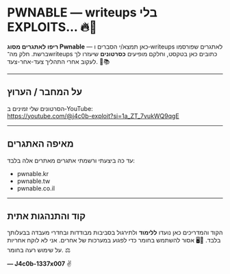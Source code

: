 # PWNABLE — writeups בלי EXPLOITS... 🔥🧰

**ריפו לאתגרים מסוג Pwnable** — כאן תמצא/י הסברים ו‑writeups לאתגרים שפורסמו ברשת. חלק מה־writeups כתובים כאן בטקסט, וחלקם מופיעים **כסרטונים** שיעזרו לך לעקוב אחרי התהליך צעד-אחר-צעד. 🎥📚

---

## על המחבר / הערוץ
הסרטונים שלי זמינים ב‑YouTube:  
https://youtube.com/@j4c0b-exploit?si=1a_ZT_7vukWQ9qgE

---

## מאיפה האתגרים
עד כה ביצעתי ורשמתי אתגרים מאתרים אלה בלבד:  
- pwnable.kr  
- pwnable.tw  
- pwnable.co.il  

---

## קוד והתנהגות אתית
הקוד והמדריכים כאן נועדו **ללימוד** ולתירגול בסביבות מבודדות ובחדרי מעבדה בבעלותך בלבד. 🚫🖥️
אסור להשתמש בחומר כדי לפגוע במערכות של אחרים. אני לא לוקח אחריות על שימוש רעה בחומר. ⚖️

**— J4c0b-1337x007** ✌️


